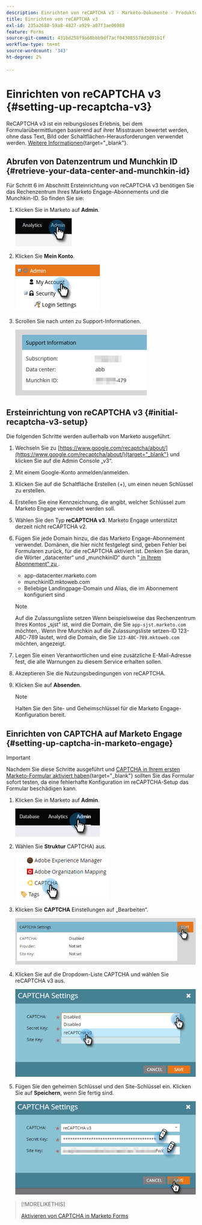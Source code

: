 ```yaml
---
description: Einrichten von reCAPTCHA v3 - Marketo-Dokumente - Produktdokumentation
title: Einrichten von reCAPTCHA v3
exl-id: 235a2688-59a8-4827-a929-a07f3ae06988
feature: Forms
source-git-commit: 431bd258f9a68bbb9df7acf043085578d3d91b1f
workflow-type: tm+mt
source-wordcount: '343'
ht-degree: 2%

---
```


# Einrichten von reCAPTCHA v3 {#setting-up-recaptcha-v3}

ReCAPTCHA v3 ist ein reibungsloses Erlebnis, bei dem Formularübermittlungen basierend auf ihrer Misstrauen bewertet werden, ohne dass Text, Bild oder Schaltflächen-Herausforderungen verwendet werden. [Weitere Informationen](https://developers.google.com/search/blog/2018/10/introducing-recaptcha-v3-new-way-to){target="_blank"}.

## Abrufen von Datenzentrum und Munchkin ID {#retrieve-your-data-center-and-munchkin-id}

Für Schritt 6 im Abschnitt Ersteinrichtung von reCAPTCHA v3 benötigen Sie das Rechenzentrum Ihres Marketo Engage-Abonnements und die Munchkin-ID. So finden Sie sie:

1. Klicken Sie in Marketo auf **Admin**.

   ![](assets/setting-up-recaptcha-v3-1.png)

1. Klicken Sie **Mein Konto**.

   ![](assets/setting-up-recaptcha-v3-2.png)

1. Scrollen Sie nach unten zu Support-Informationen.

   ![](assets/setting-up-recaptcha-v3-3.png)

## Ersteinrichtung von reCAPTCHA v3 {#initial-recaptcha-v3-setup}

Die folgenden Schritte werden außerhalb von Marketo ausgeführt.

1. Wechseln Sie zu [https://www.google.com/recaptcha/about/](https://www.google.com/recaptcha/about/){target="_blank"} und klicken Sie auf die Admin Console „v3“.

1. Mit einem Google-Konto anmelden/anmelden.

1. Klicken Sie auf die Schaltfläche Erstellen (+), um einen neuen Schlüssel zu erstellen.

1. Erstellen Sie eine Kennzeichnung, die angibt, welcher Schlüssel zum Marketo Engage verwendet werden soll.

1. Wählen Sie den Typ **reCAPTCHA v3**. Marketo Engage unterstützt derzeit nicht reCAPTCHA v2.

1. Fügen Sie jede Domain hinzu, die das Marketo Engage-Abonnement verwendet. Domänen, die hier nicht festgelegt sind, geben Fehler bei Formularen zurück, für die reCAPTCHA aktiviert ist. Denken Sie daran, die Wörter „datacenter“ und „munchkinID“ durch &quot;[ in Ihrem Abonnement“ zu ](#retrieve-your-data-center-and-munchkin-id).

   * app-datacenter.marketo.com
   * munchkinID.mktoweb.com
   * Beliebige Landingpage-Domain und Alias, die im Abonnement konfiguriert sind

   >[!NOTE]
   >
   >Auf die Zulassungsliste setzen Wenn beispielsweise das Rechenzentrum Ihres Kontos „sjst“ ist, wird die Domain, die Sie `app-sjst.marketo.com` möchten,. Wenn Ihre Munchkin auf die Zulassungsliste setzen-ID 123-ABC-789 lautet, wird die Domain, die Sie `123-ABC-789.mktoweb.com` möchten, angezeigt.

1. Legen Sie einen Verantwortlichen und eine zusätzliche E-Mail-Adresse fest, die alle Warnungen zu diesem Service erhalten sollen.

1. Akzeptieren Sie die Nutzungsbedingungen von reCAPTCHA.

1. Klicken Sie auf **Absenden**.

   >[!NOTE]
   >
   >Halten Sie den Site- und Geheimschlüssel für die Marketo Engage-Konfiguration bereit.

## Einrichten von CAPTCHA auf Marketo Engage {#setting-up-captcha-in-marketo-engage}

>[!IMPORTANT]
>
>Nachdem Sie diese Schritte ausgeführt und [CAPTCHA in Ihrem ersten Marketo-Formular aktiviert haben](/help/marketo/product-docs/demand-generation/forms/using-captcha/enable-captcha-in-marketo-forms.md){target="_blank"} sollten Sie das Formular sofort testen, da eine fehlerhafte Konfiguration im reCAPTCHA-Setup das Formular beschädigen kann.

1. Klicken Sie in Marketo auf **Admin**.

   ![](assets/setting-up-recaptcha-v3-4.png)

1. Wählen Sie **Struktur** CAPTCHA) aus.

   ![](assets/setting-up-recaptcha-v3-5.png)

1. Klicken Sie **CAPTCHA** Einstellungen auf „Bearbeiten“.

   ![](assets/setting-up-recaptcha-v3-6.png)

1. Klicken Sie auf die Dropdown-Liste CAPTCHA und wählen Sie reCAPTCHA v3 aus.

   ![](assets/setting-up-recaptcha-v3-7.png)

1. Fügen Sie den geheimen Schlüssel und den Site-Schlüssel ein. Klicken Sie auf **Speichern**, wenn Sie fertig sind.

   ![](assets/setting-up-recaptcha-v3-8.png)

>[!MORELIKETHIS]
>
>[Aktivieren von CAPTCHA in Marketo Forms](/help/marketo/product-docs/demand-generation/forms/using-captcha/enable-captcha-in-marketo-forms.md)
